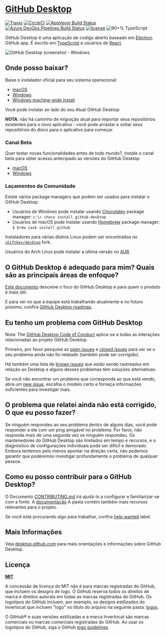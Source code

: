# [GitHub Desktop](https://desktop.github.com)

[![Travis](https://img.shields.io/travis/desktop/desktop.svg?style=flat-square&label=Travis+CI)](https://travis-ci.org/desktop/desktop)
[![CircleCI](https://img.shields.io/circleci/project/github/desktop/desktop.svg?style=flat-square&label=CircleCI)](https://circleci.com/gh/desktop/desktop)
[![AppVeyor Build Status](https://img.shields.io/appveyor/ci/github-windows/desktop/development.svg?style=flat-square&label=AppVeyor&logo=appveyor)](https://ci.appveyor.com/project/github-windows/desktop/branch/development)
[![Azure DevOps Pipelines Build Status](https://dev.azure.com/github/Desktop/_apis/build/status/Continuous%20Integration)](https://dev.azure.com/github/Desktop/_build/latest?definitionId=3)
[![license](https://img.shields.io/github/license/desktop/desktop.svg?style=flat-square)](https://github.com/desktop/desktop/blob/development/LICENSE)
![90+% TypeScript](https://img.shields.io/github/languages/top/desktop/desktop.svg?style=flat-square&colorB=green)

GitHub Desktop é uma aplicação de codigo aberto baseado em [Electron](https://electron.atom.io)
GitHub app. É escrito em [TypeScript](http://www.typescriptlang.org) e
usuários de [React](https://facebook.github.io/react/).

![GitHub Desktop screenshot - Windows](https://cloud.githubusercontent.com/assets/359239/26094502/a1f56d02-3a5d-11e7-8799-23c7ba5e5106.png)

## Onde posso baixar?
Baixe o instalador oficial para seu sistema operacional:

 - [macOS](https://central.github.com/deployments/desktop/desktop/latest/darwin)
 - [Windows](https://central.github.com/deployments/desktop/desktop/latest/win32)
 - [Windows machine-wide install](https://central.github.com/deployments/desktop/desktop/latest/win32?format=msi)

Você pode instalar ao lado do seu Atual GitHub Desktop

**NOTA**: não há caminho de migração atual para importar seus repositórios existentes para o novo aplicativo - você pode arrastar e soltar seus repositórios do disco para o aplicativo para começar.

### Canal Beta

Quer testar novas funcionalidades antes de todo mundo?, instale o canal beta para obter acesso antecipado as versões do GitHub Desktop

 - [macOS](https://central.github.com/deployments/desktop/desktop/latest/darwin?env=beta)
 - [Windows](https://central.github.com/deployments/desktop/desktop/latest/win32?env=beta)

### Laçamentos da Comunidade

Existe vários package managers que podem ser usados para instalar o GitHub Desktop:
 - Usuários de Windows pode instalar usando [Chocolatey](https://chocolatey.org/) package manager:
      `c:\> choco install github-desktop`
 - Usuários de macOS pode instalar usando [Homebrew](https://brew.sh/) package manager:
      `$ brew cask install github`

Instaladores para várias distros Linux podem ser encontrados no
[`shiftkey/desktop`](https://github.com/shiftkey/desktop) fork.

Usuários do Arch Linux pode instalar a última versão no
[AUR](https://aur.archlinux.org/packages/github-desktop-bin/).

## O GitHub Desktop é adequado para mim? Quais são as principais áreas de enfoque?

[Este documento](https://github.com/desktop/desktop/blob/development/docs/process/what-is-desktop.md) descreve o foco do GitHub Desktop e para quem o produto é mais útil.

E para ver no que a equipe está trabalhando atualmente e no futuro próximo, confira [GitHub Desktop roadmap](https://github.com/desktop/desktop/blob/development/docs/process/roadmap.md).

## Eu tenho um problema com GitHub Desktop

Nota: The [GitHub Desktop Code of Conduct](https://github.com/desktop/desktop/blob/development/CODE_OF_CONDUCT.md) aplica-se a todas as interações relacionadas ao projeto GitHub Desktop.

Primeiro, por favor pesquise as [open issues](https://github.com/desktop/desktop/issues?q=is%3Aopen)
e [closed issues](https://github.com/desktop/desktop/issues?q=is%3Aclosed)
para ver se o seu problema ainda não foi relatado (também pode ser corrigido).

Há também uma lista de [known issues](https://github.com/desktop/desktop/blob/development/docs/known-issues.md)
que estão sendo rastreados em relação ao Desktop e alguns desses problemas têm soluções alternativas.

Se você não encontrar um problema que corresponda ao que está vendo, abra um [new issue](https://github.com/desktop/desktop/issues/new/choose),
escolha o modelo certo e forneça informações suficientes para investigar mais.

## O problema que relatei ainda não está corrigido, O que eu posso fazer?

Se ninguém respondeu ao seu problema dentro de alguns dias, você pode responder a ele com um ping amigável no problema. Por favor, não responda mais de uma segunda vez se ninguém respondeu. Os mantenedores do GitHub Desktop são limitados em tempo e recursos, e o diagnóstico de configurações individuais pode ser difícil e demorado. Embora tentemos pelo menos apontar na direção certa, não podemos garantir que poderemos investigar profundamente o problema de qualquer pessoa.

## Como eu posso contribuir para o GitHub Desktop?

O Documento [CONTRIBUTING.md](./.github/CONTRIBUTING.md) irá ajudá-lo a configurar e familiarizar-se com a fonte. A [documentação](docs/) A pasta contém também mais recursos relevantes para o projeto.

Se você está procurando algo para trabalhar, confira [help wanted](https://github.com/desktop/desktop/issues?q=is%3Aissue+is%3Aopen+label%3A%22help%20wanted%22) label.

## Mais Informações

Veja [desktop.github.com](https://desktop.github.com) para mais orientações e informações sobre GitHub Desktop.

## Licença

**[MIT](LICENSE)**

A concessão de licença do MIT não é para marcas registradas do GitHub, que incluem os designs de logo. O GitHub reserva todos os direitos de marca e direitos autorais em todas as marcas registradas do GitHub. Os logotipos do GitHub incluem, por exemplo, os designs estilizados do Invertocat que incluem "logo" no título do arquivo na seguinte pasta: [logos](app/static/logos).

O GitHub® e suas versões estilizadas e a marca Invertocat são marcas comerciais ou marcas comerciais registradas do GitHub. Ao usar os logotipos do GitHub, siga o GitHub [logo guidelines](https://github.com/logos).
